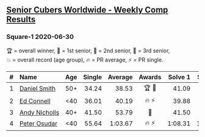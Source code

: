<style>table {white-space: nowrap;}</style>

## [Senior Cubers Worldwide - Weekly Comp Results](/scw-comp/results/)
### Square-1 2020-06-30

<span style="white-space: nowrap;">🏆 = overall winner</span>, <span style="white-space: nowrap;">🥇 = 1st senior</span>, <span style="white-space: nowrap;">🥈 = 2nd senior</span>, <span style="white-space: nowrap;">🥉 = 3rd senior</span>, <span style="white-space: nowrap;">💥 = overall record (age group)</span>, <span style="white-space: nowrap;">🔥 = PR average</span>, <span style="white-space: nowrap;">⚡ = PR single</span>.

| # | Name | Age | Single | Average | Awards | Solve 1 | Solve 2 | Solve 3 | Solve 4 | Solve 5 | Video |
| :--: | :-- | :--: | --: | --: | :--: | --: | --: | --: | --: | --: | :-- |
| 1 | [Daniel Smith](../../persons/daniel_smith/sq1.md) | 50+ | 34.24 | 38.53 | 🏆 🥇 | 41.09 | 35.87 | 38.64 | 34.24 | 44.58 | [Link](https://www.facebook.com/events/1716512181834525/permalink/1721982251287518/) |
| 2 | [Ed Connell](../../persons/ed_connell/sq1.md) | <40 | 36.01 | 40.19 | 🔥 ⚡ | 39.88 | 37.53 | 43.15 | 36.01 | 1:02.72 | [Link](https://www.facebook.com/events/1716512181834525/permalink/1720526574766419/) |
| 3 | [Andy Nicholls](../../persons/andy_nicholls/sq1.md) | 40+ | 41.50 | 53.79 | 🥈 | 41.50 | 42.81 | 1:05.30 | 53.26 | 1:34.38 | [Link](https://www.facebook.com/events/1716512181834525/permalink/1718881488264261/) |
| 4 | [Peter Osudar](../../persons/peter_osudar/sq1.md) | <40 | 55.64 | 1:03.67 | 🔥 ⚡ | 1:08.31 | 1:02.95 | 59.76 | 55.64 | 1:09.23 | [Link](https://www.facebook.com/events/1716512181834525/permalink/1716712041814539/) |

<!-- Global site tag (gtag.js) - Google Analytics -->
<script async src="https://www.googletagmanager.com/gtag/js?id=UA-86348435-3"></script>
<script>window.dataLayer = window.dataLayer || []; function gtag() {dataLayer.push(arguments);} gtag('js', new Date()); gtag('config', 'UA-86348435-3');</script>
